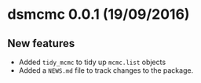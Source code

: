dsmcmc 0.0.1 (19/09/2016)
=========================

## New features
- Added `tidy_mcmc` to tidy up `mcmc.list` objects
- Added a `NEWS.md` file to track changes to the package.



